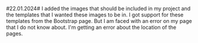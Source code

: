 #22.01.2024#
I added the images that should be included in my project and the templates that I wanted these images to be in. I got support for these templates from the Bootstrap page.
But I am faced with an error on my page that I do not know about. I'm getting an error about the location of the pages.
